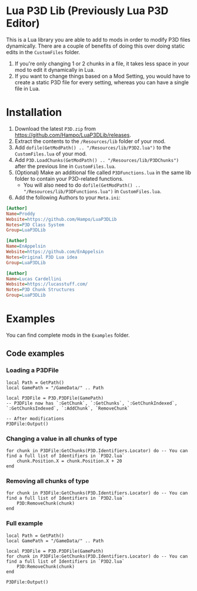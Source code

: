 # Lua P3D Lib (Previously Lua P3D Editor)
This is a Lua library you are able to add to mods in order to modify P3D files dynamically. There are a couple of benefits of doing this over doing static edits in the `CustomFiles` folder.
1. If you're only changing 1 or 2 chunks in a file, it takes less space in your mod to edit it dynamically in Lua.
2. If you want to change things based on a Mod Setting, you would have to create a static P3D file for every setting, whereas you can have a single file in Lua.

# Installation
1. Download the latest `P3D.zip` from <https://github.com/Hampo/LuaP3DLib/releases>.
2. Extract the contents to the `/Resources/lib` folder of your mod.
3. Add `dofile(GetModPath() .. "/Resources/lib/P3D2.lua")` to the `CustomFiles.lua` of your mod.
4. Add `P3D.LoadChunks(GetModPath() .. "/Resources/lib/P3DChunks")` after the previous line in `CustomFiles.lua`.
5. (Optional) Make an additional file called `P3DFunctions.lua` in the same lib folder to contain your P3D-related functions.
   * You will also need to do `dofile(GetModPath() .. "/Resources/lib/P3DFunctions.lua")` in `CustomFiles.lua`.
6. Add the following Authors to your `Meta.ini`:
```ini
[Author]
Name=Proddy
Website=https://github.com/Hampo/LuaP3DLib
Notes=P3D Class System
Group=LuaP3DLib

[Author]
Name=EnAppelsin
Website=https://github.com/EnAppelsin
Notes=Original P3D Lua idea
Group=LuaP3DLib

[Author]
Name=Lucas Cardellini
Website=https://lucasstuff.com/
Notes=P3D Chunk Structures
Group=LuaP3DLib
```

# Examples
You can find complete mods in the `Examples` folder.

## Code examples

### Loading a P3DFile
```
local Path = GetPath()
local GamePath = "/GameData/" .. Path

local P3DFile = P3D.P3DFile(GamePath)
-- P3DFile now has `:GetChunk`, `:GetChunks`, `:GetChunkIndexed`, `:GetChunksIndexed`, `:AddChunk`, `RemoveChunk`

-- After modifications
P3DFile:Output()
```

### Changing a value in all chunks of type
```
for chunk in P3DFile:GetChunks(P3D.Identifiers.Locator) do -- You can find a full list of Identifiers in `P3D2.lua`
	chunk.Position.X = chunk.Position.X + 20
end
```

### Removing all chunks of type
```
for chunk in P3DFile:GetChunks(P3D.Identifiers.Locator) do -- You can find a full list of Identifiers in `P3D2.lua`
	P3D:RemoveChunk(chunk)
end
```

### Full example
```
local Path = GetPath()
local GamePath = "/GameData/" .. Path

local P3DFile = P3D.P3DFile(GamePath)
for chunk in P3DFile:GetChunks(P3D.Identifiers.Locator) do -- You can find a full list of Identifiers in `P3D2.lua`
	P3D:RemoveChunk(chunk)
end

P3DFile:Output()
```